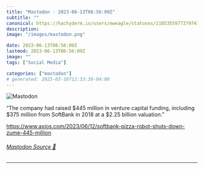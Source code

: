 ```yaml
---
title: "Mastodon - 2023-06-13T06:56:09Z"
subtitle: ""
canonical: https://hachyderm.io/users/mweagle/statuses/110535597737974704
description:
image: "/images/mastodon.png"

date: 2023-06-13T06:56:09Z
lastmod: 2023-06-13T06:56:09Z
image: ""
tags: ["Social Media"]

categories: ["mastodon"]
# generated: 2025-03-16T12:33:30-04:00
---
```

![Mastodon](/images/mastodon.png)

<p>“The company had raised $445 million in venture capital funding, including $375 million from SoftBank in 2018 at a $2.25 billion valuation.”</p><p><a href="https://www.axios.com/2023/06/12/softbank-pizza-robot-shuts-down-zume-445-million" target="_blank" rel="nofollow noopener noreferrer" translate="no"><span class="invisible">https://www.</span><span class="ellipsis">axios.com/2023/06/12/softbank-</span><span class="invisible">pizza-robot-shuts-down-zume-445-million</span></a></p>


###### [Mastodon Source 🐘](https://hachyderm.io/@mweagle/110535597737974704)

___

